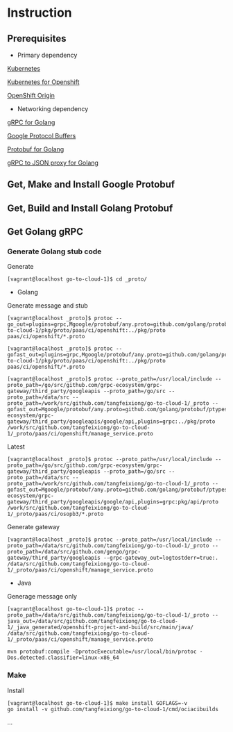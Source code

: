# Instruction

## Prerequisites

* Primary dependency

[Kubernetes](https://github.com/kubernetes/kubernetes)

[Kubernetes for Openshift](https://github.com/openshift/kubernetes)

[OpenShift Origin](https://github.com/openshift/origin)

* Networking dependency

[gRPC for Golang](https://github.com/grpc/grpc-go)

[Google Protocol Buffers](https://github.com/google/protobuf)

[Protobuf for Golang](https://github.com/golang/protobuf)

[gRPC to JSON proxy for Golang](https://github.com/grpc-ecosystem/grpc-gateway)

## Get, Make and Install Google Protobuf

## Get, Build and Install Golang Protobuf

## Get Golang gRPC

### Generate Golang stub code

Generate

    [vagrant@localhost go-to-cloud-1]$ cd _proto/

* Golang

Generate message and stub

    [vagrant@localhost _proto]$ protoc --go_out=plugins=grpc,Mgoogle/protobuf/any.proto=github.com/golang/protobuf/ptypes/any,Mpaas/ci/openshift=github.com/tangfeixiong/go-to-cloud-1/pkg/proto/paas/ci/openshift:../pkg/proto paas/ci/openshift/*.proto

    [vagrant@localhost _proto]$ protoc --gofast_out=plugins=grpc,Mgoogle/protobuf/any.proto=github.com/golang/protobuf/ptypes/any,Mpaas/ci/openshift=github.com/tangfeixiong/go-to-cloud-1/pkg/proto/paas/ci/openshift:../pkg/proto paas/ci/openshift/*.proto

    [vagrant@localhost _proto]$ protoc --proto_path=/usr/local/include --proto_path=/go/src/github.com/grpc-ecosystem/grpc-gateway/third_party/googleapis --proto_path=/go/src --proto_path=/data/src --proto_path=/work/src/github.com/tangfeixiong/go-to-cloud-1/_proto --gofast_out=Mgoogle/protobuf/any.proto=github.com/golang/protobuf/ptypes/any,Mgoogle/api/annotations.proto=github.com/grpc-ecosystem/grpc-gateway/third_party/googleapis/google/api,plugins=grpc:../pkg/proto /work/src/github.com/tangfeixiong/go-to-cloud-1/_proto/paas/ci/openshift/manage_service.proto

Latest

    [vagrant@localhost _proto]$ protoc --proto_path=/usr/local/include --proto_path=/go/src/github.com/grpc-ecosystem/grpc-gateway/third_party/googleapis --proto_path=/go/src --proto_path=/data/src --proto_path=/work/src/github.com/tangfeixiong/go-to-cloud-1/_proto --gofast_out=Mgoogle/protobuf/any.proto=github.com/golang/protobuf/ptypes/any,Mgoogle/api/annotations.proto=github.com/grpc-ecosystem/grpc-gateway/third_party/googleapis/google/api,plugins=grpc:pkg/api/proto /work/src/github.com/tangfeixiong/go-to-cloud-1/_proto/paas/ci/osopb3/*.proto

Generate gateway

    [vagrant@localhost _proto]$ protoc --proto_path=/usr/local/include --proto_path=/data/src/github.com/tangfeixiong/go-to-cloud-1/_proto --proto_path=/data/src/github.com/gengo/grpc-gateway/third_party/googleapis --grpc-gateway_out=logtostderr=true:. /data/src/github.com/tangfeixiong/go-to-cloud-1/_proto/paas/ci/openshift/manage_service.proto

* Java

Generage message only

    [vagrant@localhost go-to-cloud-1]$ protoc --proto_path=/data/src/github.com/tangfeixiong/go-to-cloud-1/_proto --java_out=/data/src/github.com/tangfeixiong/go-to-cloud-1/_java_generated/openshift-project-and-build/src/main/java/ /data/src/github.com/tangfeixiong/go-to-cloud-1/_proto/paas/ci/openshift/manage_service.proto 

    mvn protobuf:compile -DprotocExecutable=/usr/local/bin/protoc -Dos.detected.classifier=linux-x86_64

### Make

Install

    [vagrant@localhost go-to-cloud-1]$ make install GOFLAGS=-v
    go install -v github.com/tangfeixiong/go-to-cloud-1/cmd/ociacibuilds

...


